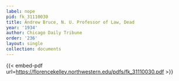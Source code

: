 ```yaml
---
label: nope
pid: fk_31110030
title: Andrew Bruce, N. U. Professor of Law, Dead
year: '1934'
author: Chicago Daily Tribune
order: '236'
layout: single
collection: documents
---
```



{{< embed-pdf url=https://florencekelley.northwestern.edu/pdfs/fk_31110030.pdf >}}